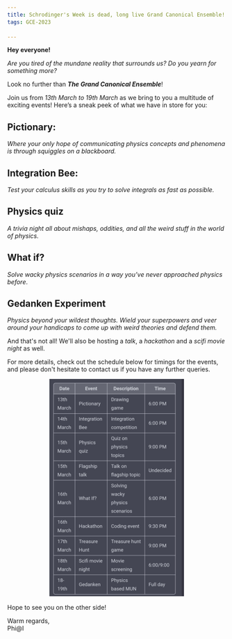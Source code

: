 ```yaml
---
title: Schrodinger's Week is dead, long live Grand Canonical Ensemble!
tags: GCE-2023

---
```


**Hey everyone!**

_Are you tired of the mundane reality that surrounds us? Do you yearn for something more?_
<!--more-->

Look no further than _**The Grand Canonical Ensemble**_!

Join us from _13th March to 19th March_ as we bring to you a multitude of exciting events!
Here’s a sneak peek of what we have in store for you:

## Pictionary: 
  
_Where your only hope of communicating physics concepts and phenomena is through squiggles on a blackboard._

## Integration Bee: 

_Test your calculus skills as you try to solve integrals as fast as possible._

## Physics quiz

_A trivia night all about mishaps, oddities, and all the weird stuff in the world of physics._

## What if?

_Solve wacky physics scenarios in a way you’ve never approached physics before_.

## Gedanken Experiment 

_Physics beyond your wildest thoughts. Wield your superpowers and veer around your handicaps to come up with weird theories and defend them._


And that's not all! We'll also be hosting a _talk_, a _hackathon_ and a _scifi movie night_ as well.

For more details, check out the schedule below for timings for the events, and please don't hesitate to contact us if you have any further queries.

<p align="center">
<img src="/posters/GCE_Schedule.jpg" height=500>
</p>

Hope to see you on the other side!

Warm regards,<br>
Phi@I


